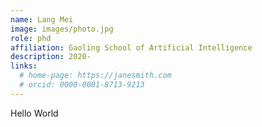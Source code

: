 ```yaml
---
name: Lang Mei
image: images/photo.jpg
role: phd
affiliation: Gaoling School of Artificial Intelligence
description: 2020-
links:
  # home-page: https://janesmith.com
  # orcid: 0000-0001-8713-9213
---
```


Hello World